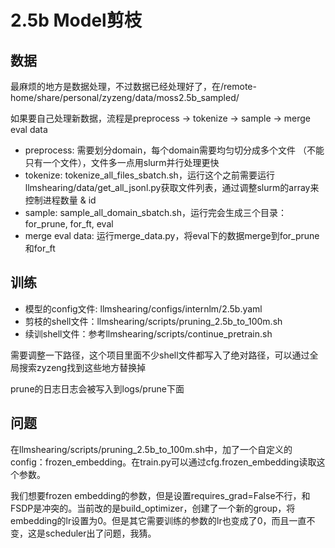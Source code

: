 # 2.5b Model剪枝
## 数据
最麻烦的地方是数据处理，不过数据已经处理好了，在/remote-home/share/personal/zyzeng/data/moss2.5b_sampled/

如果要自己处理新数据，流程是preprocess -> tokenize -> sample -> merge eval data

- preprocess: 需要划分domain，每个domain需要均匀切分成多个文件 （不能只有一个文件），文件多一点用slurm并行处理更快
- tokenize: tokenize_all_files_sbatch.sh，运行这个之前需要运行llmshearing/data/get_all_jsonl.py获取文件列表，通过调整slurm的array来控制进程数量 & id
- sample: sample_all_domain_sbatch.sh，运行完会生成三个目录：for_prune, for_ft, eval 
- merge eval data: 运行merge_data.py，将eval下的数据merge到for_prune和for_ft

## 训练
- 模型的config文件: llmshearing/configs/internlm/2.5b.yaml
- 剪枝的shell文件：llmshearing/scripts/pruning_2.5b_to_100m.sh
- 续训shell文件：参考llmshearing/scripts/continue_pretrain.sh

需要调整一下路径，这个项目里面不少shell文件都写入了绝对路径，可以通过全局搜索zyzeng找到这些地方替换掉

prune的日志日志会被写入到logs/prune下面

## 问题
在llmshearing/scripts/pruning_2.5b_to_100m.sh中，加了一个自定义的config：frozen_embedding。在train.py可以通过cfg.frozen_embedding读取这个参数。

我们想要frozen embedding的参数，但是设置requires_grad=False不行，和FSDP是冲突的。当前改的是build_optimizer，创建了一个新的group，将embedding的lr设置为0。但是其它需要训练的参数的lr也变成了0，而且一直不变，这是scheduler出了问题，我猜。